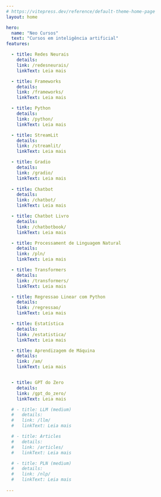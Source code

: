 ```yaml
---
# https://vitepress.dev/reference/default-theme-home-page
layout: home

hero:
  name: "Neo Cursos"
  text: "Cursos em inteligência artificial"
features:

  - title: Redes Neurais
    details: 
    link: /redesneurais/
    linkText: Leia mais

  - title: Frameworks
    details: 
    link: /frameworks/
    linkText: Leia mais

  - title: Python
    details: 
    link: /python/
    linkText: Leia mais

  - title: StreamLit
    details: 
    link: /streamlit/
    linkText: Leia mais

  - title: Gradio
    details: 
    link: /gradio/
    linkText: Leia mais
  
  - title: Chatbot
    details: 
    link: /chatbot/
    linkText: Leia mais

  - title: Chatbot Livro
    details: 
    link: /chatbotbook/
    linkText: Leia mais

  - title: Processament de Linguagem Natural
    details: 
    link: /pln/
    linkText: Leia mais

  - title: Transformers
    details: 
    link: /transformers/
    linkText: Leia mais

  - title: Regressao Linear com Python
    details: 
    link: /regressao/
    linkText: Leia mais

  - title: Estatística
    details: 
    link: /estatistica/
    linkText: Leia mais

  - title: Aprendizagem de Máquina
    details: 
    link: /am/
    linkText: Leia mais


  - title: GPT do Zero
    details: 
    link: /gpt_do_zero/
    linkText: Leia mais

  # - title: LLM (medium)
  #   details: 
  #   link: /llm/
  #   linkText: Leia mais

  # - title: Articles
  #   details: 
  #   link: /articles/
  #   linkText: Leia mais

  # - title: PLN (medium)
  #   details: 
  #   link: /nlp/
  #   linkText: Leia mais
    
---
```


<!-- 
<script setup>
import Post from './components/Post.vue'
</script>

  <style>
        #div-com-borda {
            background-color: #f2f2f2;
            border: 1px;
            border-radius: 1rem;
            margin: 1rem;
            padding: 1rem;
        }

        #div-com-borda:hover {
            cursor: pointer;
            border: 1px solid blue;/* Cor azul ao passar o mouse */
        }
    </style>

<div id="div-com-borda">
  <h4>AM</h4>
  <p> Aprendizagem de máquina </p>
  <a href=""> Leia mais </a>
</div>

<post title="Aprendizagem de máqunia" link="./am/">
Aprendizagem de máquina.
</post>

<post title="Estatística" link="./estatistica/">
Estatística com Python.
</post>

-->